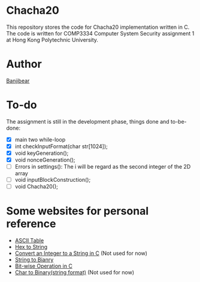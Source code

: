 # Chacha20
This repository stores the code for Chacha20 implementation written in C.  
The code is written for COMP3334 Computer System Security assignment 1 at Hong Kong Polytechnic University.  

# Author
[Banjibear](https://github.com/BanjiBear)

# To-do
The assignment is still in the development phase, things done and to-be-done:  
- [x] main two while-loop
- [x] int checkInputFormat(char str[1024]);
- [x] void keyGeneration();
- [x] void nonceGeneration();
- [ ] Errors in settings(): The i will be regard as the second integer of the 2D array
- [ ] void inputBlockConstruction();
- [ ] void Chacha20();

# Some websites for personal reference
- [ASCII Table](https://www.asciitable.com/)
- [Hex to String](https://codebeautify.org/hex-string-converter)
- [Convert an Integer to a String in C](https://www.delftstack.com/howto/c/how-to-convert-an-integer-to-a-string-in-c/) (Not used for now)
- [String to Bianry](https://www.rapidtables.com/convert/number/string-to-binary.html)
- [Bit-wise Operation in C](https://www.geeksforgeeks.org/bitwise-operators-in-c-cpp/)
- [Char to Binary(string format)](https://stackoverflow.com/questions/7863499/conversion-of-char-to-binary-in-c) (Not used for now)
